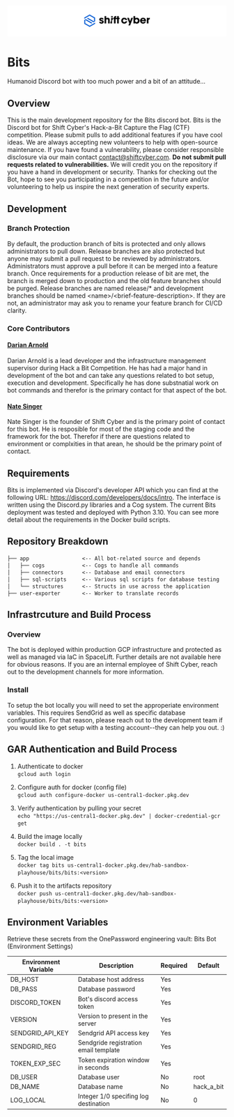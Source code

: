 ![SCYCA Logo](.rsrc/git-banner.png)
# Bits
Humanoid Discord bot with too much power and a bit of an attitude...

## Overview
This is the main development repository for the Bits discord bot. Bits is the Discord bot for Shift Cyber's Hack-a-Bit Capture the Flag (CTF) competition. Please submit pulls to add additional features if you have cool ideas. We are always accepting new volunteers to help with open-source maintenance. If you have found a vulnerability, please consider responsible disclosure via our main contact contact@shiftcyber.com. **Do not submit pull requests related to vulnerabilities.** We will credit you on the repository if you have a hand in development or security. Thanks for checking out the Bot, hope to see you participating in a competition in the future and/or volunteering to help us inspire the next generation of security experts.


## Development
### Branch Protection
By default, the production branch of bits is protected and only allows administrators to pull down. Release branches are also protected but anyone may submit a pull request to be reviewed by administrators. Administrators must approve a pull before it can be merged into a feature branch. Once requirements for a production release of bit are met, the branch is merged down to production and the old feature branches should be purged. Release branches are named release/\* and development branches should be named \<name\>/\<brief-feature-description\>. If they are not, an administrator may ask you to rename your feature branch for CI/CD clarity.

### Core Contributors
#### [Darian Arnold](discord://discordapp.com/users/277500700496363521)
Darian Arnold is a lead developer and the infrastructure management supervisor during Hack a Bit Competition. He has had a major hand in development of the bot and can take any questions related to bot setup, execution and development. Specifically he has done substnatial work on bot commands and therefor is the primary contact for that aspect of the bot.

#### [Nate Singer](discord://discordapp.com/users/523958300396748810)
Nate Singer is the founder of Shift Cyber and is the primary point of contact for this bot. He is resposible for most of the staging code and the framework for the bot. Therefor if there are questions related to environment or complxities in that arean, he should be the primary point of contact.


## Requirements
Bits is implemented via Discord's developer API which you can find at the following URL: https://discord.com/developers/docs/intro. The interface is written using the Discord.py libraries and a Cog system. The current Bits deployment was tested and deployed with Python 3.10. You can see more detail about the requirements in the Docker build scripts.


## Repository Breakdown
```
├── app                 <-- All bot-related source and depends
│   ├── cogs            <-- Cogs to handle all commands
│   ├── connectors      <-- Database and email connectors
│   ├── sql-scripts     <-- Various sql scripts for database testing
│   └── structures      <-- Structs in use across the application
├── user-exporter       <-- Worker to translate records
```


## Infrastrcuture and Build Process
### Overview
The bot is deployed within production GCP infrastructure and protected as well as managed via IaC in SpaceLift. Further details are not available here for obvious reasons. If you are an internal employee of Shift Cyber, reach out to the development channels for more information.

### Install
To setup the bot locally you will need to set the approperiate environment variables. This requires SendGrid as well as specific database configuration. For that reason, please reach out to the development team if you would like to get setup with a testing account--they can help you out. :)


## GAR Authentication and Build Process
1. Authenticate to docker<br>
```gcloud auth login```

2. Configure auth for docker (config file)<br>
```gcloud auth configure-docker us-central1-docker.pkg.dev```

3. Verify authentication by pulling your secret<br>
```echo "https://us-central1-docker.pkg.dev" | docker-credential-gcr get```

4. Build the image locally<br>
```docker build . -t bits```

5. Tag the local image<br>
```docker tag bits us-central1-docker.pkg.dev/hab-sandbox-playhouse/bits/bits:<version>```

6. Push it to the artifacts repository<br>
```docker push us-central1-docker.pkg.dev/hab-sandbox-playhouse/bits/bits:<version>```


## Environment Variables
Retrieve these secrets from the OnePassword engineering vault: Bits Bot (Environment Settings)

| Environment Variable | Description                           | Required | Default    |
| -------------------- | ------------------------------------- | -------- | ---------- |
| DB_HOST              | Database host address                 | Yes      |            |
| DB_PASS              | Database password                     | Yes      |            |
| DISCORD_TOKEN        | Bot's discord access token            | Yes      |            |
| VERSION              | Version to present in the server      | Yes      |            |
| SENDGRID_API_KEY     | Sendgrid API access key               | Yes      |            |
| SENDGRID_REG         | Sendgride registration email template | Yes      |            |
| TOKEN_EXP_SEC        | Token expiration window in seconds    | Yes      |            |
| DB_USER              | Database user                         | No       | root       |
| DB_NAME              | Database name                         | No       | hack_a_bit |
| LOG_LOCAL            | Integer 1/0 specifing log destination | No       | 0          |
